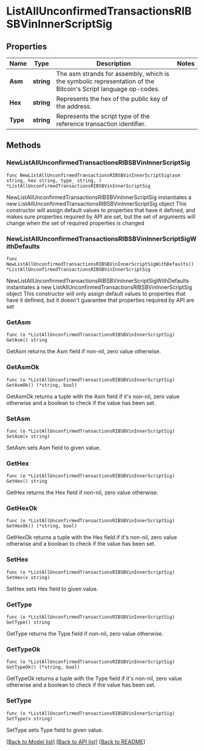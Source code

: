 # ListAllUnconfirmedTransactionsRIBSBVinInnerScriptSig

## Properties

Name | Type | Description | Notes
------------ | ------------- | ------------- | -------------
**Asm** | **string** | The asm strands for assembly, which is the symbolic representation of the Bitcoin&#39;s Script language op-codes. | 
**Hex** | **string** | Represents the hex of the public key of the address. | 
**Type** | **string** | Represents the script type of the reference transaction identifier. | 

## Methods

### NewListAllUnconfirmedTransactionsRIBSBVinInnerScriptSig

`func NewListAllUnconfirmedTransactionsRIBSBVinInnerScriptSig(asm string, hex string, type_ string, ) *ListAllUnconfirmedTransactionsRIBSBVinInnerScriptSig`

NewListAllUnconfirmedTransactionsRIBSBVinInnerScriptSig instantiates a new ListAllUnconfirmedTransactionsRIBSBVinInnerScriptSig object
This constructor will assign default values to properties that have it defined,
and makes sure properties required by API are set, but the set of arguments
will change when the set of required properties is changed

### NewListAllUnconfirmedTransactionsRIBSBVinInnerScriptSigWithDefaults

`func NewListAllUnconfirmedTransactionsRIBSBVinInnerScriptSigWithDefaults() *ListAllUnconfirmedTransactionsRIBSBVinInnerScriptSig`

NewListAllUnconfirmedTransactionsRIBSBVinInnerScriptSigWithDefaults instantiates a new ListAllUnconfirmedTransactionsRIBSBVinInnerScriptSig object
This constructor will only assign default values to properties that have it defined,
but it doesn't guarantee that properties required by API are set

### GetAsm

`func (o *ListAllUnconfirmedTransactionsRIBSBVinInnerScriptSig) GetAsm() string`

GetAsm returns the Asm field if non-nil, zero value otherwise.

### GetAsmOk

`func (o *ListAllUnconfirmedTransactionsRIBSBVinInnerScriptSig) GetAsmOk() (*string, bool)`

GetAsmOk returns a tuple with the Asm field if it's non-nil, zero value otherwise
and a boolean to check if the value has been set.

### SetAsm

`func (o *ListAllUnconfirmedTransactionsRIBSBVinInnerScriptSig) SetAsm(v string)`

SetAsm sets Asm field to given value.


### GetHex

`func (o *ListAllUnconfirmedTransactionsRIBSBVinInnerScriptSig) GetHex() string`

GetHex returns the Hex field if non-nil, zero value otherwise.

### GetHexOk

`func (o *ListAllUnconfirmedTransactionsRIBSBVinInnerScriptSig) GetHexOk() (*string, bool)`

GetHexOk returns a tuple with the Hex field if it's non-nil, zero value otherwise
and a boolean to check if the value has been set.

### SetHex

`func (o *ListAllUnconfirmedTransactionsRIBSBVinInnerScriptSig) SetHex(v string)`

SetHex sets Hex field to given value.


### GetType

`func (o *ListAllUnconfirmedTransactionsRIBSBVinInnerScriptSig) GetType() string`

GetType returns the Type field if non-nil, zero value otherwise.

### GetTypeOk

`func (o *ListAllUnconfirmedTransactionsRIBSBVinInnerScriptSig) GetTypeOk() (*string, bool)`

GetTypeOk returns a tuple with the Type field if it's non-nil, zero value otherwise
and a boolean to check if the value has been set.

### SetType

`func (o *ListAllUnconfirmedTransactionsRIBSBVinInnerScriptSig) SetType(v string)`

SetType sets Type field to given value.



[[Back to Model list]](../README.md#documentation-for-models) [[Back to API list]](../README.md#documentation-for-api-endpoints) [[Back to README]](../README.md)


